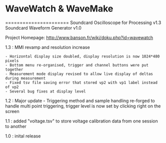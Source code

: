 # WaveWatch & WaveMake
======================
Soundcard Oscilloscope for Processing v1.3
Soundcard Waveform Generator v1.0

Project Homepage: http://www.banson.fr/wiki/doku.php?id=wavewatch

1.3 : MMI revamp and resolution increase

	- Horizontal display size doubled, display resolution is now 1024*480 pixels
	- Bottom menu re-organised, trigger and channel buttons were put together
	- Measurement mode display revised to allow live display of deltas during measurement
	- Fixed tsv file saving error that stored vp2 with vp1 label instead of vp2
	- Several bug fixes at display level

1.2 : Major update - Triggering method and sample handling re-forged to handle multi point triggering, trigger level is now set by clicking right on the screen

1.1 : added "voltage.tsv" to store voltage calibration data from one session to another

1.0 : inital release
